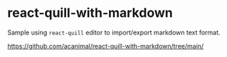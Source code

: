 # react-quill-with-markdown

Sample using `react-quill` editor to import/export markdown text format.

https://github.com/acanimal/react-quill-with-markdown/tree/main/